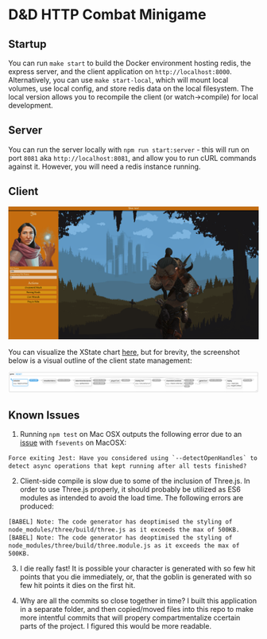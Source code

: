 # D&D HTTP Combat Minigame

## Startup

You can run `make start` to build the Docker environment hosting redis, the express server, and the client application on `http://localhost:8000`. Alternatively, you can use  `make start-local`, which will mount local volumes, use local config, and store redis data on the local filesystem. The local version allows you to recompile the client (or watch->compile) for local development.

## Server

You can run the server locally with `npm run start:server` - this will run on port `8081` aka `http://localhost:8081`, and allow you to run cURL commands against it. However, you will need a redis instance running.

## Client

![Client Application in Browser](./docs/images/client-screenshot.png)

You can visualize the XState chart [here](https://xstate.js.org/viz/?gist=70eae880cc0e152d499dcfad5e82ea8a), but for brevity, the screenshot below is a visual outline of the client state management:

![XState Visualization of Client](./docs/images/client-state-diagram.png)

## Known Issues

1. Running `npm test` on Mac OSX outputs the following error due to an [issue](https://github.com/facebook/jest/issues/10777) with `fsevents` on MacOSX:
```
Force exiting Jest: Have you considered using `--detectOpenHandles` to detect async operations that kept running after all tests finished?
```

2. Client-side compile is slow due to some of the inclusion of Three.js. In order to use Three.js properly, it should probably be utilized as ES6 modules as intended to avoid the load time. The following errors are produced:
```
[BABEL] Note: The code generator has deoptimised the styling of node_modules/three/build/three.js as it exceeds the max of 500KB.
[BABEL] Note: The code generator has deoptimised the styling of node_modules/three/build/three.module.js as it exceeds the max of 500KB.
```

3. I die really fast! It is possible your character is generated with so few hit points that you die immediately, or, that the goblin is generated with so few hit points it dies on the first hit.

4. Why are all the commits so close together in time? I built this application in a separate folder, and then copied/moved files into this repo to make more intentful commits that will propery compartmentalize ccertain parts of the project. I figured this would be more readable.